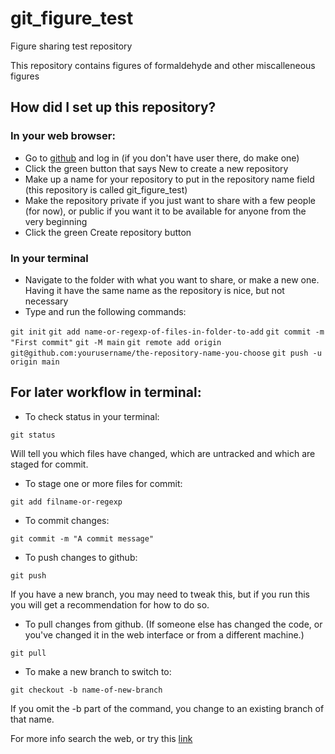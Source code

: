 # git_figure_test
Figure sharing test repository

This repository contains figures of formaldehyde and other miscalleneous figures

## How did I set up this repository?

### In your web browser:

* Go to [github](https://github.com/) and log in (if you don't have user there, do make one)
* Click the green button that says New to create a new repository
* Make up a name for your repository to put in the repository name field (this repository is called git_figure_test)
* Make the repository private if you just want to share with a few people (for now), or public if you want it to be available for anyone from the very beginning
* Click the green Create repository button

### In your terminal

* Navigate to the folder with what you want to share, or make a new one. Having it have the same name as the repository is nice, but not necessary
* Type and run the following commands:

`git init`
`git add name-or-regexp-of-files-in-folder-to-add`
`git commit -m "First commit"`
`git -M main`
`git remote add origin git@github.com:yourusername/the-repository-name-you-choose`
`git push -u origin main`

## For later workflow in terminal:

* To check status in your terminal:

`git status`

Will tell you which files have changed, which are untracked and which are staged for commit.

* To stage one or more files for commit:

`git add filname-or-regexp`

* To commit changes:

`git commit -m "A commit message"`

* To push changes to github:

`git push`

If you have a new branch, you may need to tweak this, but if you run this you will get a recommendation for how to do so.

* To pull changes from github. (If someone else has changed the code, or you've changed it in the web interface or from a different machine.)

`git pull`

* To make a new branch to switch to:

`git checkout -b name-of-new-branch`

If you omit the -b part of the command, you change to an existing branch of that name.

For more info search the web, or try this [link](https://letmegooglethat.com/?q=git+for+dummies)
